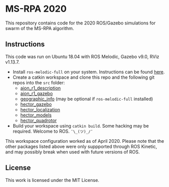 # MS-RPA 2020

This repository contains code for the 2020 ROS/Gazebo simulations for swarm of the MS-RPA algorithm.

## Instructions

This code was run on Ubuntu 18.04 with ROS Melodic, Gazebo v9.0, RViz v1.13.7. 

* Install `ros-melodic-full` on your system. Instructions can be found [here](http://wiki.ros.org/melodic/Installation/Ubuntu).
* Create a catkin workspace and clone this repo and the following git repos into the `src` folder:
    * [aion\_r1\_description](https://github.com/aionrobotics/aion_r1_description)
    * [aion\_r1\_gazebo](https://github.com/aionrobotics/aion_r1_gazebo)
    * [geographic\_info](https://github.com/ros-geographic-info/geographic_info) (may be optional if `ros-melodic-full` installed)
    * [hector\_gazebo](https://github.com/tu-darmstadt-ros-pkg/hector_gazebo)
    * [hector\_localization](https://github.com/tu-darmstadt-ros-pkg/hector_localization)
    * [hector\_models](https://github.com/tu-darmstadt-ros-pkg/hector_models)
    * [hector\_quadrotor](https://github.com/tu-darmstadt-ros-pkg/hector_quadrotor)
* Build your workspace using `catkin build`. Some hacking may be required. Welcome to ROS. `¯\_(ツ)_/¯`

This workspace configuration worked as of April 2020. Please note that the other packages listed above were only suppported through ROS Kinetic, and may possibly break when used with future versions of ROS. 


## License

This work is licensed under the MIT License.


